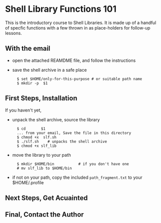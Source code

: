 
# Shell Library Functions 101

This is the introductory course to Shell Libraries.  It is made up of
a handful of specfic functions with a few thrown in as place-holders
for follow-up lessons.

## With the email

+ open the attached REAMDME file, and follow the instructions

+ save the shell archive in a safe place

        $ set $HOME/only-for-this-purpose # or suitable path name
        $ mkdir -p  $1

## First Steps, Installation

If you haven't yet,


+ unpack the shell archive, source the library		

        $ cd       $1
        ... from your email, Save the file in this directory
        $ chmod +x  slf.sh
        $ ./slf.sh    # unpacks the shell archive
        $ chmod +x slf_lib

+ move the library to your path

        $ mkdir $HOME/bin           # if you don't have one
		# mv slf_lib to $HOME/bin 
		
+ if not on your path, copy the included `path_fragment.txt` to your $HOME/.profile
		
## Next Steps, Get Acuainted

## Final, Contact the Author





